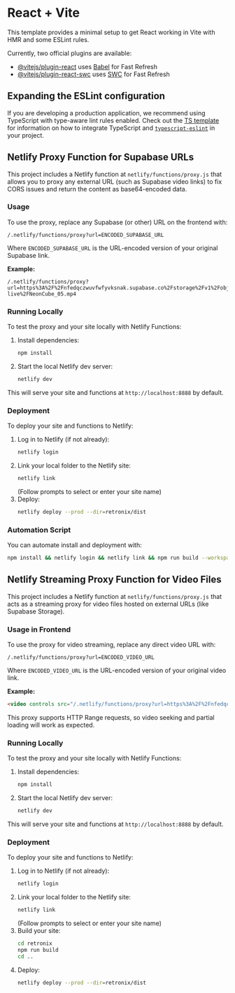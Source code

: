 # React + Vite

This template provides a minimal setup to get React working in Vite with HMR and some ESLint rules.

Currently, two official plugins are available:

- [@vitejs/plugin-react](https://github.com/vitejs/vite-plugin-react/blob/main/packages/plugin-react) uses [Babel](https://babeljs.io/) for Fast Refresh
- [@vitejs/plugin-react-swc](https://github.com/vitejs/vite-plugin-react/blob/main/packages/plugin-react-swc) uses [SWC](https://swc.rs/) for Fast Refresh

## Expanding the ESLint configuration

If you are developing a production application, we recommend using TypeScript with type-aware lint rules enabled. Check out the [TS template](https://github.com/vitejs/vite/tree/main/packages/create-vite/template-react-ts) for information on how to integrate TypeScript and [`typescript-eslint`](https://typescript-eslint.io) in your project.

## Netlify Proxy Function for Supabase URLs

This project includes a Netlify function at `netlify/functions/proxy.js` that allows you to proxy any external URL (such as Supabase video links) to fix CORS issues and return the content as base64-encoded data.

### Usage

To use the proxy, replace any Supabase (or other) URL on the frontend with:

```
/.netlify/functions/proxy?url=ENCODED_SUPABASE_URL
```

Where `ENCODED_SUPABASE_URL` is the URL-encoded version of your original Supabase link.

**Example:**
```
/.netlify/functions/proxy?url=https%3A%2F%2Fnfedqczwuvfwfyvksnak.supabase.co%2Fstorage%2Fv1%2Fobject%2Fpublic%2Fretronix-live%2FNeonCube_05.mp4
```

### Running Locally

To test the proxy and your site locally with Netlify Functions:

1. Install dependencies:
   ```sh
   npm install
   ```
2. Start the local Netlify dev server:
   ```sh
   netlify dev
   ```

This will serve your site and functions at `http://localhost:8888` by default.

### Deployment

To deploy your site and functions to Netlify:

1. Log in to Netlify (if not already):
   ```sh
   netlify login
   ```
2. Link your local folder to the Netlify site:
   ```sh
   netlify link
   ```
   (Follow prompts to select or enter your site name)
3. Deploy:
   ```sh
   netlify deploy --prod --dir=retronix/dist
   ```

### Automation Script

You can automate install and deployment with:

```sh
npm install && netlify login && netlify link && npm run build --workspace=retronix && netlify deploy --prod --dir=retronix/dist
```

## Netlify Streaming Proxy Function for Video Files

This project includes a Netlify function at `netlify/functions/proxy.js` that acts as a streaming proxy for video files hosted on external URLs (like Supabase Storage).

### Usage in Frontend

To use the proxy for video streaming, replace any direct video URL with:

```
/.netlify/functions/proxy?url=ENCODED_VIDEO_URL
```

Where `ENCODED_VIDEO_URL` is the URL-encoded version of your original video link.

**Example:**
```html
<video controls src="/.netlify/functions/proxy?url=https%3A%2F%2Fnfedqczwuvfwfyvksnak.supabase.co%2Fstorage%2Fv1%2Fobject%2Fpublic%2Fretronix-live%2FNeonCube_05.mp4"></video>
```

This proxy supports HTTP Range requests, so video seeking and partial loading will work as expected.

### Running Locally

To test the proxy and your site locally with Netlify Functions:

1. Install dependencies:
   ```sh
   npm install
   ```
2. Start the local Netlify dev server:
   ```sh
   netlify dev
   ```

This will serve your site and functions at `http://localhost:8888` by default.

### Deployment

To deploy your site and functions to Netlify:

1. Log in to Netlify (if not already):
   ```sh
   netlify login
   ```
2. Link your local folder to the Netlify site:
   ```sh
   netlify link
   ```
   (Follow prompts to select or enter your site name)
3. Build your site:
   ```sh
   cd retronix
   npm run build
   cd ..
   ```
4. Deploy:
   ```sh
   netlify deploy --prod --dir=retronix/dist
   ```
